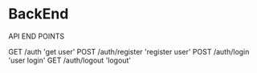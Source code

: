# BackEnd

API END POINTS

GET /auth 'get user'
POST /auth/register 'register user'
POST /auth/login 'user login'
GET /auth/logout 'logout'